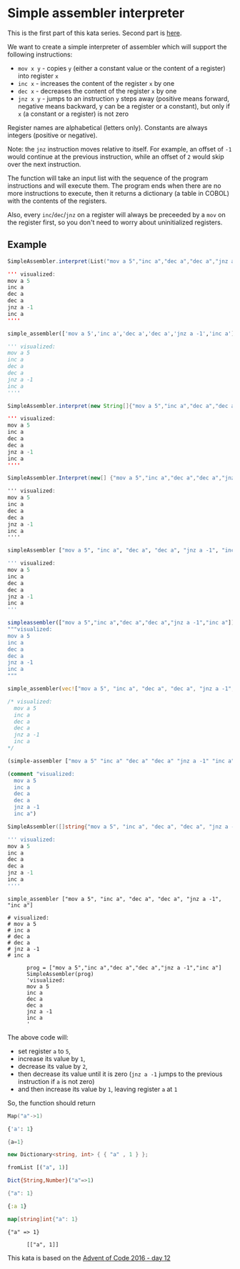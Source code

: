 # Simple assembler interpreter

This is the first part of this kata series. Second part is [here](https://www.codewars.com/kata/assembler-interpreter-part-ii/).

We want to create a simple interpreter of assembler which will support the following instructions:

- `mov x y` - copies `y` (either a constant value or the content of a register) into register `x`
- `inc x` - increases the content of the register `x` by one
- `dec x` - decreases the content of the register `x` by one
- `jnz x y` - jumps to an instruction `y` steps away (positive means forward, negative means backward, y can be a register or a constant), but only if `x` (a constant or a register) is not zero

Register names are alphabetical (letters only). Constants are always integers (positive or negative).

Note: the `jnz` instruction moves relative to itself. For example, an offset of `-1` would continue at the previous instruction, while an offset of `2` would skip over the next instruction.

The function will take an input list with the sequence of the program instructions and will execute them. The program ends when there are no more instructions to execute, then it returns a dictionary (a table in COBOL) with the contents of the registers.

Also, every `inc`/`dec`/`jnz` on a register will always be preceeded by a `mov` on the register first, so you don't need to worry about uninitialized registers.

## Example
```scala
SimpleAssembler.interpret(List("mov a 5","inc a","dec a","dec a","jnz a -1","inc a"))

''' visualized:
mov a 5
inc a
dec a
dec a
jnz a -1
inc a
''''
```
```python
simple_assembler(['mov a 5','inc a','dec a','dec a','jnz a -1','inc a'])

''' visualized:
mov a 5
inc a
dec a
dec a
jnz a -1
inc a
''''
```
```java
SimpleAssembler.interpret(new String[]{"mov a 5","inc a","dec a","dec a","jnz a -1","inc a"});

''' visualized:
mov a 5
inc a
dec a
dec a
jnz a -1
inc a
''''
```
```csharp
SimpleAssembler.Interpret(new[] {"mov a 5","inc a","dec a","dec a","jnz a -1","inc a"});

''' visualized:
mov a 5
inc a
dec a
dec a
jnz a -1
inc a
''''
```
```haskell
simpleAssembler ["mov a 5", "inc a", "dec a", "dec a", "jnz a -1", "inc a"]

''' visualized:
mov a 5
inc a
dec a
dec a
jnz a -1
inc a
'''
```
```julia
simpleassembler(["mov a 5","inc a","dec a","dec a","jnz a -1","inc a"])
"""visualized:
mov a 5
inc a
dec a
dec a
jnz a -1
inc a
"""
```
```rust
simple_assembler(vec!["mov a 5", "inc a", "dec a", "dec a", "jnz a -1", "inc a"]);

/* visualized:
  mov a 5
  inc a
  dec a
  dec a
  jnz a -1
  inc a
*/
```
```clojure
(simple-assembler ["mov a 5" "inc a" "dec a" "dec a" "jnz a -1" "inc a"])

(comment "visualized:
  mov a 5
  inc a
  dec a
  dec a
  jnz a -1
  inc a")
```
```go
SimpleAssembler([]string{"mov a 5", "inc a", "dec a", "dec a", "jnz a -1", "inc a"})

''' visualized:
mov a 5
inc a
dec a
dec a
jnz a -1
inc a
''''
```
```crystal
simple_assembler ["mov a 5", "inc a", "dec a", "dec a", "jnz a -1", "inc a"]

# visualized:
# mov a 5
# inc a
# dec a
# dec a
# jnz a -1
# inc a
```
```cobol
      prog = ["mov a 5","inc a","dec a","dec a","jnz a -1","inc a"]
      SimpleAssembler(prog)
      'visualized:
      mov a 5
      inc a
      dec a
      dec a
      jnz a -1
      inc a
      '
```

The above code will:
* set register `a` to `5`,
* increase its value by `1`,
* decrease its value by `2`,
* then decrease its value until it is zero (`jnz a -1` jumps to the previous instruction if `a` is not zero)
* and then increase its value by `1`, leaving register `a` at `1`

So, the function should return
```scala
Map("a"->1)
```
```python
{'a': 1}
```
```java
{a=1}
```
```csharp
new Dictionary<string, int> { { "a" , 1 } };
```
```haskell
fromList [("a", 1)]
```
```julia
Dict{String,Number}("a"=>1)
```
```rust
{"a": 1}
```
```clojure
{:a 1}
```
```go
map[string]int{"a": 1}
```
```crystal
{"a" => 1}
```
```cobol
      [["a", 1]]
```
This kata is based on the [Advent of Code 2016 - day 12](https://adventofcode.com/2016/day/12)